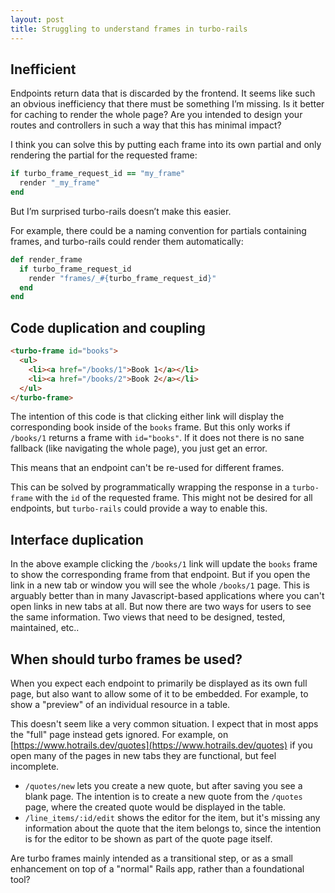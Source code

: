 ```yaml
---
layout: post
title: Struggling to understand frames in turbo-rails
---
```



## Inefficient

Endpoints return data that is discarded by the frontend. It seems like such an obvious inefficiency that there must be something I’m missing. Is it better for caching to render the whole page? Are you intended to design your routes and controllers in such a way that this has minimal impact?

I think you can solve this by putting each frame into its own partial and only rendering the partial for the requested frame:

```rb
if turbo_frame_request_id == "my_frame"
  render "_my_frame"
end
```

But I’m surprised turbo-rails doesn’t make this easier.

For example, there could be a naming convention for partials containing frames, and turbo-rails could render them automatically:

```rb
def render_frame
  if turbo_frame_request_id
    render "frames/_#{turbo_frame_request_id}"
  end
end
```

## Code duplication and coupling

```html
<turbo-frame id="books">
  <ul>
    <li><a href="/books/1">Book 1</a></li>
    <li><a href="/books/2">Book 2</a></li>
  </ul>
</turbo-frame>
```

The intention of this code is that clicking either link will display the corresponding book inside of the `books` frame. But this only works if `/books/1` returns a frame with `id="books"`. If it does not there is no sane fallback (like navigating the whole page), you just get an error.

This means that an endpoint can't be re-used for different frames.

This can be solved by programmatically wrapping the response in a `turbo-frame` with the `id` of the requested frame. This might not be desired for all endpoints, but `turbo-rails` could provide a way to enable this.

## Interface duplication

In the above example clicking the `/books/1` link will update the `books` frame to show the corresponding frame from that endpoint. But if you open the link in a new tab or window you will see the whole `/books/1` page. This is arguably better than in many Javascript-based applications where you can't open links in new tabs at all. But now there are two ways for users to see the same information. Two views that need to be designed, tested, maintained, etc..

## When should turbo frames be used?

When you expect each endpoint to primarily be displayed as its own full page, but also want to allow some of it to be embedded. For example, to show a "preview" of an individual resource in a table.

This doesn't seem like a very common situation. I expect that in most apps the "full" page instead gets ignored. For example, on [https://www.hotrails.dev/quotes](https://www.hotrails.dev/quotes) if you open many of the pages in new tabs they are functional, but feel incomplete.

- `/quotes/new` lets you create a new quote, but after saving you see a blank page. The intention is to create a new quote from the `/quotes` page, where the created quote would be displayed in the table.
- `/line_items/:id/edit` shows the editor for the item, but it's missing any information about the quote that the item belongs to, since the intention is for the editor to be shown as part of the quote page itself.

Are turbo frames mainly intended as a transitional step, or as a small enhancement on top of a "normal" Rails app, rather than a foundational tool?

